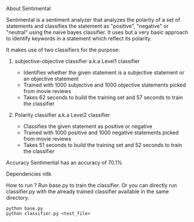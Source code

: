About Sentimental

Sentimental is a sentiment analyzer that analyzes the polarity of a set of statements and classifies the statement as "positive", "negative" or "neutral" using the naive bayes classifier. It uses but a very basic approach to identify keywords in a statement which reflect its polarity.

It makes use of two classifiers for the purpose:
1) subjective-objective classifier a.k.a Level1 classifier
   - Identifies whether the given statement is a subjective statement or an objective statement
   - Trained with 1000 subjective and 1000 objective statements picked from movie reviews
   - Takes 62 seconds to build the training set and 57 seconds to train the classifier

2) Polarity classifier a.k.a Level2 classifier
   - Classifies the given statement as positive or negative
   - Trained with 1000 positive and 1000 negative statements picked from movie reviews
   - Takes 51 seconds to build the training set and 52 seconds to train the classifier

Accuracy 
	Sentimental has an accuracy of 70.1%

Dependencies
nltk

How to run ?
Run base.py to train the classifier. Or you can directly run classifier.py with the already trained classifier available in the same directory.
    
    python base.py
    python classifier.py <test_file>
